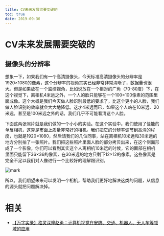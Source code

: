 ```yaml
---
title: CV未来发展需要突破的
toc: true
date: 2019-09-30
---
```

# CV未来发展需要突破的

## 摄像头的分辨率

想象一下，如果我们有一个高清摄像头，今天标准高清摄像头的分辨率是1920×1080的像素，这个分辨率的视频其实已经非常非常清晰了，数据量也很大。但是如果放在一个监控视角，比如说放在一个相对的广角（70-80度）下，在这个视觉下，离相机4米远之外，一个人的脸只能够在一个100×100像素的范围里面成像。这个大概是我们今天做人脸识别最低的要求了，比这个更小的人脸，我们做人脸识别的效率就会大大地降低。这才4米远而已，如果这个人站在10米远、20米远，甚至是100米远之外的话，我们几乎不可能看清这个人脸。

下面这两张照片就是我们做的一个小小的实验。在这个实验中，我们使用了佳能的单反相机，这算是市面上质量非常好的相机。我们把它的分辨率调节到高清的程度，也就是1920×1080，然后请我们的几位同事，站在离相机10米远和30米远的地方分别拍了一张照片。我们把这些照片里面人脸的部分拷贝出来，在这个侧面形成了一个影像，你们可以看到其实这个人离相机10米远的时候，它的面部在相机里面只能留下36×36的像素，在30米远的地方只剩下12×12的像素，这些像素是完全不足以我们对人像进行一个比较好的理解跟识别。


![mark](http://images.iterate.site/blog/image/20190930/BGswKqxKY4py.png?imageslim)



所以，我们期望未来可以发明一个相机，帮助我们更好地解决这类的问题，从信息的源头就把问题解决掉。


# 相关

- [【万字实录】格灵深瞳赵勇：计算机视觉在安防、交通、机器人、无人车等领域的应用](https://mp.weixin.qq.com/s?__biz=MzAxMzc2NDAxOQ==&mid=2650357389&idx=1&sn=6b26d45cfb878f50ff3624308547914d&scene=21#wechat_redirect)
